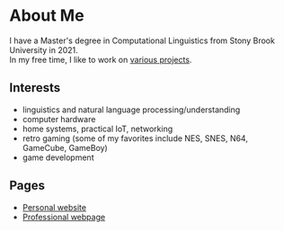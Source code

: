 # About Me

I have a Master's degree in Computational Linguistics from Stony Brook University in 2021.  
In my free time, I like to work on [various projects](https://derekandersen.net/projects).

## Interests

- linguistics and natural language processing/understanding
- computer hardware
- home systems, practical IoT, networking
- retro gaming (some of my favorites include NES, SNES, N64, GameCube, GameBoy)
- game development

## Pages

- [Personal website](https://derekandersen.net/)  
- [Professional webpage](https://dechrissen.github.io/)
